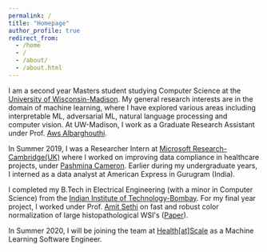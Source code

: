 ```yaml
---
permalink: /
title: "Homepage"
author_profile: true
redirect_from: 
  - /home
  - /
  - /about/
  - /about.html
---
```

I am a second year Masters student studying Computer Science at the [University of Wisconsin-Madison](https://www.cs.wisc.edu). My general research interests are in the domain of machine learning, where I have explored various areas including interpretable ML, adversarial ML, natural language processing and computer vision. At UW-Madison, I work as a Graduate Research Assistant under Prof. [Aws Albarghouthi](http://pages.cs.wisc.edu/~aws/). 

In Summer 2019, I was a Researcher Intern at [Microsoft Research-Cambridge(UK)](https://www.microsoft.com/en-us/research/lab/microsoft-research-cambridge/) where I worked on improving data compliance in healthcare projects, under [Pashmina Cameron](https://www.microsoft.com/en-us/research/people/pacamero/). Earlier during my undergraduate years, I interned as a data analyst at American Express in Gurugram (India). 

I completed my B.Tech in Electrical Engineering (with a minor in Computer Science) from the [Indian Institute of Technology-Bombay](https://www.iitb.ac.in/). For my final year project, I worked under Prof. [Amit Sethi](https://www.ee.iitb.ac.in/~asethi/) on fast and robust color normalization of large histopathological WSI's ([Paper](https://ieeexplore.ieee.org/stamp/stamp.jsp?arnumber=8787328)).

In Summer 2020, I will be joining the team at [Health[at]Scale](https://www.healthatscale.com/) as a Machine Learning Software Engineer. 
